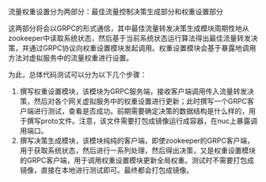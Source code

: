 流量权重设置分为两部分：最佳流量控制决策生成部分和权重设置部分

这两部分将会以GRPC的形式通信，其中最佳流量转发决策生成模块周期性地从zookeeper中读取系统状态，然后基于当前系统状态运行算法得出最佳流量转发决策，并通过GRPC协议向权重设置模块发起调用。权重设置模块会基于暴露地调用方法对虚拟服务中的流量权重进行设置。

为此，总体代码测试可以分为以下几个步骤：

1. 撰写权重设置模块，该模块为GRPC服务端，接收客户端调用传入流量转发决策，然后对各个网关虚拟服务中的权重设置进行更新；此时撰写一个GRPC客户端进行测试，查看是否成功。前期需要确定决策的数据结构是什么样的，用于撰写proto文件。注意，该文件需要打包成镜像运行成容器，在nuc上暴露调用端口。
2. 撰写决策生成模块，该模块纯纯的客户端，即使zookeeper的GRPC客户端，用于获取系统状态，然后进行一系列处理，然后得出决策，又是权重设置模块的GRPC客户端，用于调用权重设置模块更新全局权重。测试时不需要打包成镜像，直接在本地进行测试即可。最终都会打包成镜像。
